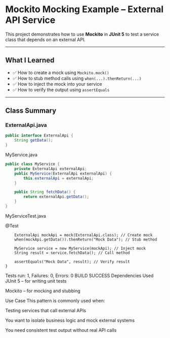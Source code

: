 #  Mockito Mocking Example – External API Service

This project demonstrates how to use **Mockito** in **JUnit 5** to test a service class that depends on an external API.

---

##  What I Learned

- ✅ How to create a mock using `Mockito.mock()`
- ✅ How to stub method calls using `when(...).thenReturn(...)`
- ✅ How to inject the mock into your service
- ✅ How to verify the output using `assertEquals`

---

##  Class Summary

### ExternalApi.java

```java
public interface ExternalApi {
    String getData();
}
```
MyService.java
```java
public class MyService {
    private ExternalApi externalApi;
    public MyService(ExternalApi externalApi) {
        this.externalApi = externalApi;
    }

    public String fetchData() {
        return externalApi.getData();
    }
}
```

MyServiceTest.java

@Test
```public void testExternalApi() {
    ExternalApi mockApi = mock(ExternalApi.class); // Create mock
    when(mockApi.getData()).thenReturn("Mock Data"); // Stub method

    MyService service = new MyService(mockApi); // Inject mock
    String result = service.fetchData(); // Call method

    assertEquals("Mock Data", result); // Verify result
}
```

Tests run: 1, Failures: 0, Errors: 0
BUILD SUCCESS
 Dependencies Used
JUnit 5 – for writing unit tests

Mockito – for mocking and stubbing

 Use Case
This pattern is commonly used when:

Testing services that call external APIs

You want to isolate business logic and mock external systems

You need consistent test output without real API calls
